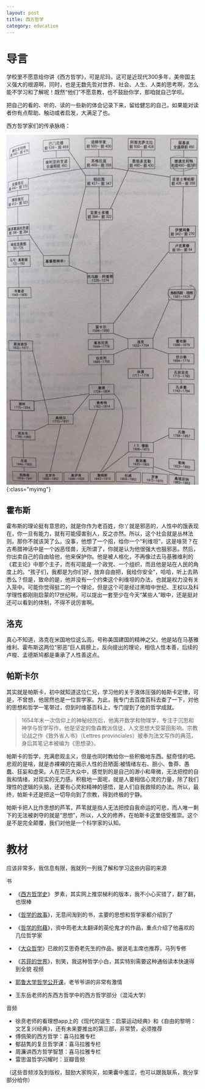 ```yaml
---
layout: post
title: 西方哲学
category: education
---
```



# 导言

学校里不愿意给你讲《西方哲学》，可是尼玛，这可是近现代300多年，美帝国主义强大的根源啊，同时，也是无数先哲对世界、社会、人生、人类的思考啊，怎么能不学习和了解呢！既然“他们”不愿意教，也不鼓励你学，那咱就自己学呗。

把自己的看的、听的、读的一些新的体会记录下来，留给健忘的自己，如果能对读者你有点帮助、触动或者启发，大满足了也。

西方哲学家们的传承脉络：

![](/images/20190516/1557969359999.jpg){:class="myimg"}


## 霍布斯

霍布斯的理论挺有意思的，就是你作为老百姓，你丫就是邪恶的，人性中的饿表现在，你一旦有能力，就有可能侵害别人，反之亦然。所以，这个社会就是丛林法则。那你不就该哭了么。没事，他想了一个招，给你一个“利维坦”，这是啥货？在古希腊神话中是一个凶恶怪兽，无所谓了，你就是认为他很强大也狠邪恶。然后，你出卖自己的自由给他，他来保护你。他是被人格化，不再像过去马基雅维利的《君主论》中那个主子，而有可能是一个政党、一个组织，而且他是站在人民的角度上的。“孩子们，我都是为你们好，放弃自由把，我给你安全”，哈哈，听上去熟悉么？但是，致命的是，他并没有一个约束这个利维坦的办法，也就是权力没有关入笼中。可能你觉得挺二的一个理论，但是这个可是经过黑暗中世纪、王权以及科学理性都刚刚启蒙的17世纪啊，可以提出一套至少在今天“某些人”眼中，还是挺对还可以看到的体制，不得不说厉害啊。

## 洛克

真心不知道，洛克在米国地位这么高，号称美国建国的精神之父。他是站在马基雅维利、霍布斯这两位“邪恶”巨人肩膀上，反向提出的理论，相信人性本善，后续的卢梭、孟德斯鸠都是秉承了人性善这点。


## 帕斯卡尔

其实就是帕斯卡，初中就知道这位仁兄，学习他的关于液体压强的帕斯卡定律，可是，不曾想，他居然也是一位哲学家。为此，我专门去百度百科去查了一下，对他的思想和哲学一笔带过，但到时维基百科上，专门提到了他的哲学成就。

>1654年末一次信仰上的神秘经历后，他离开数学和物理学，专注于沉思和神学与哲学写作。他是坚定的詹森教派信徒，人文思想大受蒙田影响。宗教论战之作《致外省人书》（Lettres provinciales）被奉为法文写作的典范，身后其笔记本被编为《思想录》。

帕斯卡的哲学，充满悲观主义，但是也同时教给你一些积极地东西。挺奇怪的吧。悲观的是啥，就是赤裸裸的在揭示人性的丑陋面:被情绪左右、胆小、鲁莽、愚蠢、狂妄和虚荣。人在茫茫大众中，感觉到的是自己的渺小和卑微，无法把控的自我和情绪，对现实的无力感。积极地一面呢，就是人要相信心灵的力量，除了我们理性的逻辑的头脑，还要有心灵和精神的感悟，是人们自我救赎的办法。所以，最终，帕斯卡还是把这一切导向到了宗教，得到终极的宁静。

帕斯卡把人比作思想的芦苇，芦苇就是指人无法把控自我命运的可悲，而人唯一剩下的无法被剥夺的就是“思想”，所以，人文的修养，在帕斯卡这里倍受推崇。这个是不是完全颠覆，我们对他是一个科学家的认知。

# 教材

应该非常多，我信息有限，我就列一列我了解和学习这些内容的来源

书

- 《[西方哲学史](https://book.douban.com/subject/1008189/)》 罗素，其实网上推崇梯利的版本，我不小心买错了，翻了翻，也很棒
- 《[哲学的故事](https://book.douban.com/subject/14439405/)》，无意间淘到的书，主要的思想和哲学家都介绍到了
- 《[哲学的慰藉](https://book.douban.com/subject/1045201/)》，资中筠老太太翻译的英伦鬼才的作品，重点介绍了他喜欢的几位哲学家
- 《[大众哲学](https://book.douban.com/subject/3658068/)》已故的艾思奇老先生的作品，据说毛主席也推荐，马列专修
- 《[苏菲的世界](https://book.douban.com/subject/1045818/)》，别笑，我这种哲学小白，其实特别需要这种通俗读本快速得到全貌
视频

- [耶鲁大学哲学公开课](https://www.bilibili.com/video/av13373871)，老爷爷讲的非常有激情
- 王东岳老师的东西方哲学中的西方哲学部分（混沌大学）

音频

- 徐贲老师的看理想app上的《现代的诞生：启蒙运动经典》和《自由的黎明：文艺复兴经典》，还有未来要推出的第三部，非常赞，必须推荐
- 傅佩荣的西方哲学：喜马拉雅专栏
- 郁喆隽的复旦哲学课：喜马拉雅专栏
- 周濂讲西方哲学智慧：喜马拉雅专栏
- 雷思温哲学闪耀时：豆瓣音频

（这些音频涉及到版权，鼓励大家购买，如果囊中羞涩，也可以跟我联系，我分享部分给你）